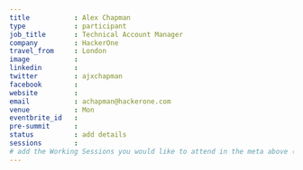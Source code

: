 ```yaml
---
title           : Alex Chapman
type            : participant
job_title       : Technical Account Manager
company         : HackerOne
travel_from     : London
image           :
linkedin        :
twitter         : ajxchapman
facebook        :
website         :
email           : achapman@hackerone.com
venue           : Mon
eventbrite_id   :
pre-summit      :
status          : add details
sessions        :
# add the Working Sessions you would like to attend in the meta above (use the session's title) e.g. sessions (one per line): -Security Playbooks Diagrams -Hackathon Daily Sessions
---
```


<!-- put more details about participant here -->
